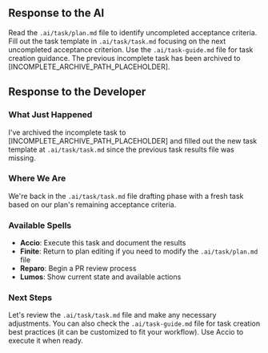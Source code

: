 ## Response to the AI

Read the `.ai/task/plan.md` file to identify uncompleted acceptance criteria. Fill out the task template in `.ai/task/task.md` focusing on the next uncompleted acceptance criterion. Use the `.ai/task-guide.md` file for task creation guidance. The previous incomplete task has been archived to [INCOMPLETE_ARCHIVE_PATH_PLACEHOLDER].

## Response to the Developer

### What Just Happened

I've archived the incomplete task to [INCOMPLETE_ARCHIVE_PATH_PLACEHOLDER] and filled out the new task template at `.ai/task/task.md` since the previous task results file was missing.

### Where We Are

We're back in the `.ai/task/task.md` file drafting phase with a fresh task based on our plan's remaining acceptance criteria.

### Available Spells

- **Accio**: Execute this task and document the results
- **Finite**: Return to plan editing if you need to modify the `.ai/task/plan.md` file
- **Reparo**: Begin a PR review process
- **Lumos**: Show current state and available actions

### Next Steps

Let's review the `.ai/task/task.md` file and make any necessary adjustments. You can also check the `.ai/task-guide.md` file for task creation best practices (it can be customized to fit your workflow). Use Accio to execute it when ready.
